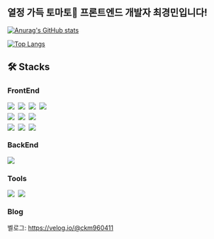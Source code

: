 ## 열정 가득 토마토🍅 프론트엔드 개발자 최경민입니다!

[![Anurag's GitHub stats](https://github-readme-stats.vercel.app/api?username=ckm960411&theme=react&show_icons=true)](https://github.com/anuraghazra/github-readme-stats)

[![Top Langs](https://github-readme-stats.vercel.app/api/top-langs/?username=ckm960411&layout=compact&theme=radicul)](https://github.com/metleeha)

## 🛠 Stacks

### FrontEnd

<div style="display: flex; gap: 8px; margin-bottom: 8px;">
  <img src="https://img.shields.io/badge/react-61DAFB?style=for-the-badge&logo=react&logoColor=black">
  <img src="https://img.shields.io/badge/javascript-F7DF1E?style=for-the-badge&logo=javascript&logoColor=black">
  <img src="https://img.shields.io/badge/next.js-111?style=for-the-badge&logo=Next.js">
  <img src="https://img.shields.io/badge/typescript-3178C6?style=for-the-badge&logo=typescript&logoColor=white">
</div>
<div style="display: flex; gap: 8px; margin-bottom: 8px;">
  <img src="https://img.shields.io/badge/Redux-764ABC?style=for-the-badge&logo=Redux&logoColor=white">
  <img src="https://img.shields.io/badge/styled_components-DB7093?style=for-the-badge&logo=styled-components&logoColor=white">
  <img src="https://img.shields.io/badge/emotion-DB7093?style=for-the-badge&logo=Emotion&logoColor=white">
</div>
<div style="display: flex; gap: 8px; margin-bottom: 8px;">
  <img src="https://img.shields.io/badge/html5-E34F26?style=for-the-badge&logo=html5&logoColor=white">
  <img src="https://img.shields.io/badge/css-1572B6?style=for-the-badge&logo=css3&logoColor=white">
  <img src="https://img.shields.io/badge/Sass-cc6699?style=for-the-badge&logo=Sass&logoColor=white">
</div>

### BackEnd

<div style="display: flex; gap: 8px; margin-bottom: 8px;">
  <img src="https://img.shields.io/badge/firebase-FFCA28?style=for-the-badge&logo=firebase&logoColor=black">
</div>

### Tools

<div style="display: flex; gap: 8px; margin-bottom: 8px;">
  <img src="https://img.shields.io/badge/github-181717?style=for-the-badge&logo=github&logoColor=white">
  <img src="https://img.shields.io/badge/Visual%20Studio%20Code-007ACC?style=for-the-badge&logo=Visual%20Studio%20Code&logoColor=white">
</div>

### Blog

벨로그: https://velog.io/@ckm960411